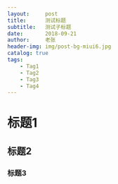 ```yaml
---
layout:     post
title:      测试标题
subtitle:   测试子标题
date:       2018-09-21
author:     老张
header-img: img/post-bg-miui6.jpg
catalog: true
tags:
    - Tag1
    - Tag2
    - Tag3
    - Tag4
---
```

# 标题1
## 标题2
### 标题3


